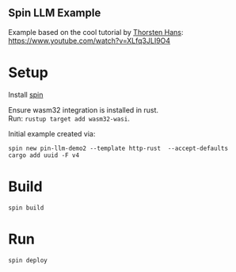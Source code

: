 Spin LLM Example
---

Example based on the cool tutorial by [Thorsten Hans](https://github.com/thorstenHans):
https://www.youtube.com/watch?v=XLfq3JLI9O4

# Setup

Install [spin](https://developer.fermyon.com/spin/v2/install)

Ensure wasm32 integration is installed in rust.  
Run: `rustup target add wasm32-wasi`.

Initial example created via:
```
spin new pin-llm-demo2 --template http-rust  --accept-defaults
cargo add uuid -F v4
```

# Build

`spin build`

# Run

`spin deploy`